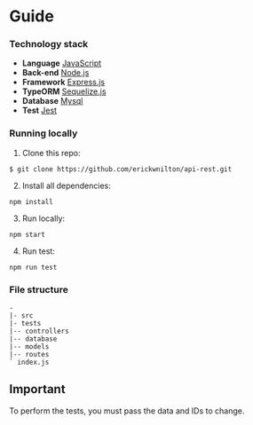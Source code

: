 # Guide

### Technology stack

- **Language** [JavaScript](https://developer.mozilla.org/pt-BR/docs/Web/JavaScript)
- **Back-end** [Node.js](https://nodejs.org/en)
- **Framework** [Express.js](https://expressjs.com/pt-br/)
- **TypeORM** [Sequelize.js](https://sequelize.org/)
- **Database** [Mysql](https://www.mysql.com/)
- **Test** [Jest](https://jestjs.io/pt-BR/)

### Running locally

1. Clone this repo:

```
$ git clone https://github.com/erickwnilton/api-rest.git
```

2. Install all dependencies:

```
npm install
```

3. Run locally:

```
npm start
```

4. Run test:

```
npm run test
```

### File structure

```
-
|- src
|- tests
|-- controllers
|-- database
|-- models
|-- routes
` index.js
```
## Important

To perform the tests, you must pass the data and IDs to change.
